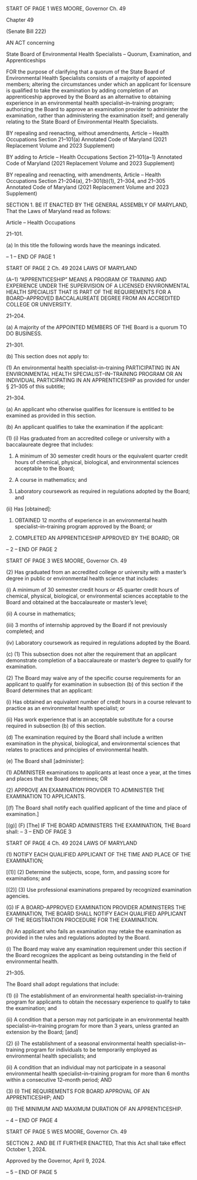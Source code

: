 START OF PAGE 1
WES MOORE, Governor Ch. 49

Chapter 49

(Senate Bill 222)

AN ACT concerning

State Board of Environmental Health Specialists – Quorum, Examination, and
Apprenticeships

FOR the purpose of clarifying that a quorum of the State Board of Environmental Health
Specialists consists of a majority of appointed members; altering the circumstances
under which an applicant for licensure is qualified to take the examination by adding
completion of an apprenticeship approved by the Board as an alternative to obtaining
experience in an environmental health specialist–in–training program; authorizing
the Board to approve an examination provider to administer the examination, rather
than administering the examination itself; and generally relating to the State Board
of Environmental Health Specialists.

BY repealing and reenacting, without amendments,
Article – Health Occupations
Section 21–101(a)
Annotated Code of Maryland
(2021 Replacement Volume and 2023 Supplement)

BY adding to
Article – Health Occupations
Section 21–101(a–1)
Annotated Code of Maryland
(2021 Replacement Volume and 2023 Supplement)

BY repealing and reenacting, with amendments,
Article – Health Occupations
Section 21–204(a), 21–301(b)(1), 21–304, and 21–305
Annotated Code of Maryland
(2021 Replacement Volume and 2023 Supplement)

SECTION 1. BE IT ENACTED BY THE GENERAL ASSEMBLY OF MARYLAND,
That the Laws of Maryland read as follows:

Article – Health Occupations

21–101.

(a) In this title the following words have the meanings indicated.

– 1 –
END OF PAGE 1

START OF PAGE 2
Ch. 49 2024 LAWS OF MARYLAND

(A–1) “APPRENTICESHIP” MEANS A PROGRAM OF TRAINING AND EXPERIENCE
UNDER THE SUPERVISION OF A LICENSED ENVIRONMENTAL HEALTH SPECIALIST
THAT IS PART OF THE REQUIREMENTS FOR A BOARD–APPROVED BACCALAUREATE
DEGREE FROM AN ACCREDITED COLLEGE OR UNIVERSITY.

21–204.

(a) A majority of the APPOINTED MEMBERS OF THE Board is a quorum TO DO
BUSINESS.

21–301.

(b) This section does not apply to:

(1) An environmental health specialist–in–training PARTICIPATING IN
AN ENVIRONMENTAL HEALTH SPECIALIST–IN–TRAINING PROGRAM OR AN
INDIVIDUAL PARTICIPATING IN AN APPRENTICESHIP as provided for under § 21–305 of
this subtitle;

21–304.

(a) An applicant who otherwise qualifies for licensure is entitled to be examined
as provided in this section.

(b) An applicant qualifies to take the examination if the applicant:

(1) (i) Has graduated from an accredited college or university with a
baccalaureate degree that includes:

1. A minimum of 30 semester credit hours or the equivalent
quarter credit hours of chemical, physical, biological, and environmental sciences
acceptable to the Board;

2. A course in mathematics; and

3. Laboratory coursework as required in regulations adopted
by the Board; and

(ii) Has [obtained]:

1. OBTAINED 12 months of experience in an environmental
health specialist–in–training program approved by the Board; or

2. COMPLETED AN APPRENTICESHIP APPROVED BY THE
BOARD; OR

– 2 –
END OF PAGE 2

START OF PAGE 3
WES MOORE, Governor Ch. 49

(2) Has graduated from an accredited college or university with a master’s
degree in public or environmental health science that includes:

(i) A minimum of 30 semester credit hours or 45 quarter credit
hours of chemical, physical, biological, or environmental sciences acceptable to the Board
and obtained at the baccalaureate or master’s level;

(ii) A course in mathematics;

(iii) 3 months of internship approved by the Board if not previously
completed; and

(iv) Laboratory coursework as required in regulations adopted by the
Board.

(c) (1) This subsection does not alter the requirement that an applicant
demonstrate completion of a baccalaureate or master’s degree to qualify for examination.

(2) The Board may waive any of the specific course requirements for an
applicant to qualify for examination in subsection (b) of this section if the Board determines
that an applicant:

(i) Has obtained an equivalent number of credit hours in a course
relevant to practice as an environmental health specialist; or

(ii) Has work experience that is an acceptable substitute for a course
required in subsection (b) of this section.

(d) The examination required by the Board shall include a written examination
in the physical, biological, and environmental sciences that relates to practices and
principles of environmental health.

(e) The Board shall [administer]:

(1) ADMINISTER examinations to applicants at least once a year, at the
times and places that the Board determines; OR

(2) APPROVE AN EXAMINATION PROVIDER TO ADMINISTER THE
EXAMINATION TO APPLICANTS.

[(f) The Board shall notify each qualified applicant of the time and place of
examination.]

[(g)] (F) [The] IF THE BOARD ADMINISTERS THE EXAMINATION, THE Board
shall:
– 3 –
END OF PAGE 3

START OF PAGE 4
Ch. 49 2024 LAWS OF MARYLAND

(1) NOTIFY EACH QUALIFIED APPLICANT OF THE TIME AND PLACE OF
THE EXAMINATION;

[(1)] (2) Determine the subjects, scope, form, and passing score for
examinations; and

[(2)] (3) Use professional examinations prepared by recognized
examination agencies.

(G) IF A BOARD–APPROVED EXAMINATION PROVIDER ADMINISTERS THE
EXAMINATION, THE BOARD SHALL NOTIFY EACH QUALIFIED APPLICANT OF THE
REGISTRATION PROCEDURE FOR THE EXAMINATION.

(h) An applicant who fails an examination may retake the examination as
provided in the rules and regulations adopted by the Board.

(i) The Board may waive any examination requirement under this section if the
Board recognizes the applicant as being outstanding in the field of environmental health.

21–305.

The Board shall adopt regulations that include:

(1) (i) The establishment of an environmental health
specialist–in–training program for applicants to obtain the necessary experience to qualify
to take the examination; and

(ii) A condition that a person may not participate in an
environmental health specialist–in–training program for more than 3 years, unless granted
an extension by the Board; [and]

(2) (i) The establishment of a seasonal environmental health
specialist–in–training program for individuals to be temporarily employed as
environmental health specialists; and

(ii) A condition that an individual may not participate in a seasonal
environmental health specialist–in–training program for more than 6 months within a
consecutive 12–month period; AND

(3) (I) THE REQUIREMENTS FOR BOARD APPROVAL OF AN
APPRENTICESHIP; AND

(II) THE MINIMUM AND MAXIMUM DURATION OF AN
APPRENTICESHIP.

– 4 –
END OF PAGE 4

START OF PAGE 5
WES MOORE, Governor Ch. 49

SECTION 2. AND BE IT FURTHER ENACTED, That this Act shall take effect
October 1, 2024.

Approved by the Governor, April 9, 2024.

– 5 –
END OF PAGE 5